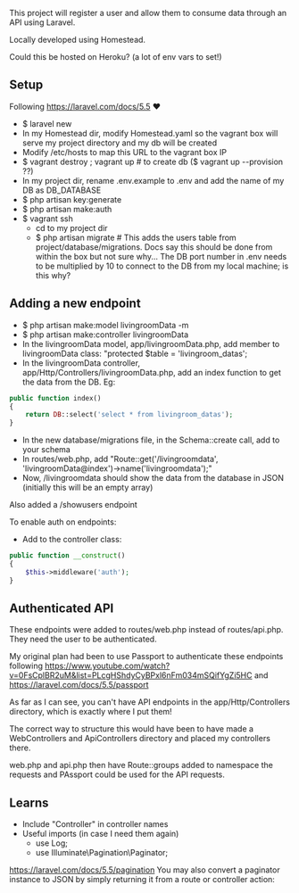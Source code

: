 This project will register a user and allow them to consume data through an API using Laravel.

Locally developed using Homestead.

Could this be hosted on Heroku? (a lot of env vars to set!)

## Setup
Following https://laravel.com/docs/5.5 :heart:
- $ laravel new <project name>
- In my Homestead dir, modify Homestead.yaml so the vagrant box will serve my project directory and my db will be created
- Modify /etc/hosts to map this URL to the vagrant box IP
- $ vagrant destroy ; vagrant up # to create db ($ vagrant up --provision ??)
- In my project dir, rename .env.example to .env and add the name of my DB as DB_DATABASE
- $ php artisan key:generate
- $ php artisan make:auth
- $ vagrant ssh
  - cd to my project dir
  - $ php artisan migrate # This adds the users table from project/database/migrations. Docs say this should be done from within the box but not sure why... The DB port number in .env needs to be multiplied by 10 to connect to the DB from my local machine; is this why?

## Adding a new endpoint
- $ php artisan make:model livingroomData -m
- $ php artisan make:controller livingroomData
- In the livingroomData model, app/livingroomData.php, add member to livingroomData class: "protected $table = 'livingroom_datas';
- In the livingroomData controller, app/Http/Controllers/livingroomData.php, add an index function to get the data from the DB. Eg:
```php
public function index()
{
    return DB::select('select * from livingroom_datas');
}
```
- In the new database/migrations file, in the Schema::create call, add to your schema
- In routes/web.php, add "Route::get('/livingroomdata', 'livingroomData@index')->name('livingroomdata');"
- Now, <app url>/livingroomdata should show the data from the database in JSON (initially this will be an empty array)

Also added a /showusers endpoint

To enable auth on endpoints:
- Add to the controller class:
```php
public function __construct()
{
    $this->middleware('auth');
}
```

## Authenticated API
These endpoints were added to routes/web.php instead of routes/api.php. They need the user to be authenticated.

My original plan had been to use Passport to authenticate these endpoints following https://www.youtube.com/watch?v=0FsCplBR2uM&list=PLcgHShdyCyBPxl6nFm034mSQifYgZi5HC and https://laravel.com/docs/5.5/passport

As far as I can see, you can't have API endpoints in the app/Http/Controllers directory, which is exactly where I put them!

The correct way to structure this would have been to have made a WebControllers and ApiControllers directory and placed my controllers there.

web.php and api.php then have Route::groups added to namespace the requests and PAssport could be used for the API requests.

## Learns
- Include "Controller" in controller names
- Useful imports (in case I need them again)
  - use Log;
  - use Illuminate\Pagination\Paginator;

https://laravel.com/docs/5.5/pagination
You may also convert a paginator instance to JSON by simply returning it from a route or controller action:
